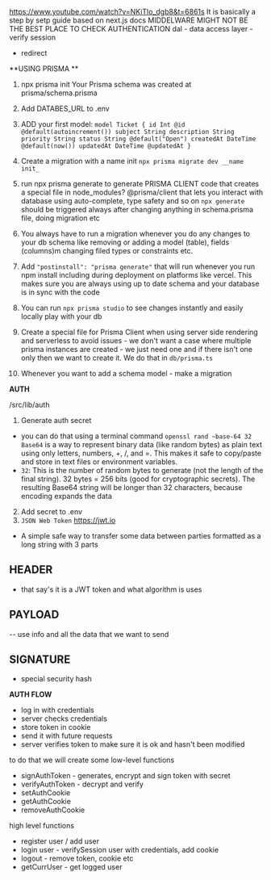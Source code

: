 https://www.youtube.com/watch?v=NKiTlo_dgb8&t=6861s
It is basically a step by setp guide based on next.js docs 
MIDDELWARE MIGHT NOT BE THE BEST PLACE TO CHECK AUTHENTICATION
dal - data access layer - verify session

- redirect


**USING PRISMA **

1.  npx prisma init
    Your Prisma schema was created at prisma/schema.prisma
2.  Add DATABES_URL to .env
3.  ADD your first model:
    `model Ticket {
id Int @id @default(autoincrement())
subject String
description String
priority String
status String @default("Open")
createdAt DateTime @default(now())
updatedAt DateTime @updatedAt
}`
4.  Create a migration with a name init
    `npx prisma migrate dev __name init_`

5.  run npx prisma generate to generate PRISMA CLIENT code that creates a special file in node_modules?
    @prisma/client that lets you interact with database using auto-complete, type safety and so on
    `npx generate` should be triggered always after changing anything in schema.prisma file, doing migration etc
6.  You always have to run a migration whenever you do any changes to your db schema like removing or adding a model
    (table), fields (columns)m changing filed types or constraints etc.
7.  Add `"postinstall": "prisma generate"` that will run whenever you run npm install including during deployment
    on platforms like vercel. This makes sure you are always using up to date schema and your database is in sync
    with the code
8.  You can run `npx prisma studio` to see changes instantly and easily locally play with your db
9.  Create a special file for Prisma Client when using server side rendering and serverless to avoid issues - we
    don't want a case where multiple prisma instances are created - we just need one and if there isn't one only then
    we want to create it. We do that in `db/prisma.ts`
10. Whenever you want to add a schema model - make a migration

**AUTH**

/src/lib/auth
1. Generate auth secret

- you can do that using a terminal command `openssl rand ~base-64 32`
  `Base64` is a way to represent binary data (like random bytes) as plain text using only letters, numbers, +, /, and =. This makes it safe to copy/paste and store in text files or environment variables.
- `32`:
  This is the number of random bytes to generate (not the length of the final string).
  32 bytes = 256 bits (good for cryptographic secrets).
  The resulting Base64 string will be longer than 32 characters, because encoding expands the data

2. Add secret to .env
3. `JSON Web Token` https://jwt.io

- A simple safe way to transfer some data between parties formatted as a long string with 3 parts

## HEADER

- that say's it is a JWT token and what algorithm is uses

## PAYLOAD

-- use info and all the data that we want to send

## SIGNATURE

- special security hash

**AUTH FLOW**

- log in with credentials
- server checks credentials
- store token in cookie
- send it with future requests
- server verifies token to make sure it is ok and hasn't been modified

to do that we will create some low-level functions

- signAuthToken - generates, encrypt and sign token with secret
- verifyAuthToken - decrypt and verify
- setAuthCookie
- getAuthCookie
- removeAuthCookie

high level functions

- register user / add user
- login user - verifySession user with credentials, add cookie
- logout - remove token, cookie etc
- getCurrUser - get logged user
